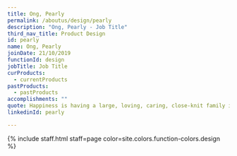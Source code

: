 ```yaml
---
title: Ong, Pearly
permalink: /aboutus/design/pearly
description: "Ong, Pearly - Job Title"
third_nav_title: Product Design
id: pearly
name: Ong, Pearly
joinDate: 21/10/2019
functionId: design
jobTitle: Job Title
curProducts:
  - currentProducts
pastProducts:
  - pastProducts
accomplishments: ""
quote: Happiness is having a large, loving, caring, close-knit family in another city.
linkedinId: pearly

---
```


{% include staff.html staff=page color=site.colors.function-colors.design %}
